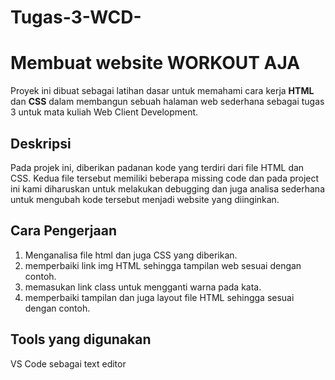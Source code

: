 # Tugas-3-WCD-

# Membuat website WORKOUT AJA
Proyek ini dibuat sebagai latihan dasar untuk memahami cara kerja **HTML** dan **CSS** dalam membangun sebuah halaman web sederhana sebagai tugas 3 untuk mata kuliah Web Client Development.

## Deskripsi
Pada projek ini, diberikan padanan kode yang terdiri dari file HTML dan CSS. 
Kedua file tersebut memiliki beberapa missing code dan pada project ini kami diharuskan untuk melakukan debugging dan juga analisa sederhana untuk mengubah kode tersebut menjadi website yang diinginkan. 

## Cara Pengerjaan
1. Menganalisa file html dan juga CSS yang diberikan.
2. memperbaiki link img HTML sehingga tampilan web sesuai dengan contoh.
3. memasukan link class untuk mengganti warna pada kata.
4. memperbaiki tampilan dan juga layout file HTML sehingga sesuai dengan contoh. 

## Tools yang digunakan 
VS Code sebagai text editor
